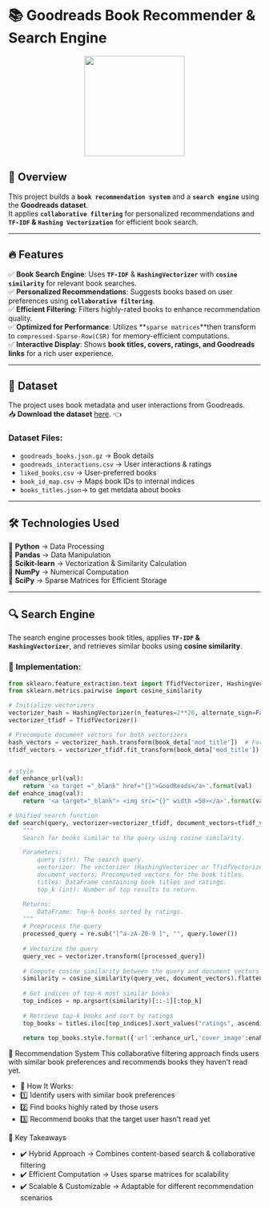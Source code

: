 # 📚 Goodreads Book Recommender & Search Engine  

<div align="center">
    <img src="https://upload.wikimedia.org/wikipedia/commons/1/1a/Goodreads_logo.svg" width="200">
</div>  

## 🚀 Overview  
This project builds a **`book recommendation system`** and a **`search engine`** using the **Goodreads dataset**.  
It applies **`collaborative filtering`** for personalized recommendations and **`TF-IDF` & `Hashing Vectorization`** for efficient book search.  

---

## 🔥 Features  
✅ **Book Search Engine**: Uses **`TF-IDF`** & **`HashingVectorizer`** with **`cosine similarity`** for relevant book searches.  
✅ **Personalized Recommendations**: Suggests books based on user preferences using **`collaborative filtering`**.  
✅ **Efficient Filtering**: Filters highly-rated books to enhance recommendation quality.  
✅ **Optimized for Performance**: Utilizes **`sparse matrices`**then transform to `compressed-Sparse-Row(CSR)` for memory-efficient computations.  
✅ **Interactive Display**: Shows **book titles, covers, ratings, and Goodreads links** for a rich user experience.  

---

## 📂 Dataset  
The project uses book metadata and user interactions from Goodreads.  
📥 **Download the dataset** [here](https://datarepo.eng.ucsd.edu/mcauley_group/gdrive/goodreads/). 👈

### Dataset Files:  
- `goodreads_books.json.gz` → Book details  
- `goodreads_interactions.csv` → User interactions & ratings  
- `liked_books.csv` → User-preferred books  
- `book_id_map.csv` → Maps book IDs to internal indices
- `books_titles.json`-> to get metdata about books  

---

## 🛠️ Technologies Used  
🔹 **Python** → Data Processing  
🔹 **Pandas** → Data Manipulation  
🔹 **Scikit-learn** → Vectorization & Similarity Calculation  
🔹 **NumPy** → Numerical Computation  
🔹 **SciPy** → Sparse Matrices for Efficient Storage  

---

## 🔍 Search Engine  
The search engine processes book titles, applies **`TF-IDF` & `HashingVectorizer`**, and retrieves similar books using **cosine similarity**.  

### 🔹 Implementation:  
```python
from sklearn.feature_extraction.text import TfidfVectorizer, HashingVectorizer
from sklearn.metrics.pairwise import cosine_similarity

# Initialize vectorizers
vectorizer_hash = HashingVectorizer(n_features=2**20, alternate_sign=False)
vectorizer_tfidf = TfidfVectorizer()

# Precompute document vectors for both vectorizers
hash_vectors = vectorizer_hash.transform(book_deta['mod_title'])  # For HashingVectorizer
tfidf_vectors = vectorizer_tfidf.fit_transform(book_deta['mod_title'])  # For TfidfVectorizer


# style 
def enhance_url(val):
    return '<a target ="_blank" href="{}">GoodReads</a>'.format(val)
def enahce_imag(val):
    return '<a target="_blank"> <img src="{}" width =50></a>'.format(val)

# Unified search function
def search(query, vectorizer=vectorizer_tfidf, document_vectors=tfidf_vectors, titles=book_deta, top_k=5):
    """
    Search for books similar to the query using cosine similarity.

    Parameters:
        query (str): The search query.
        vectorizer: The vectorizer (HashingVectorizer or TfidfVectorizer).
        document_vectors: Precomputed vectors for the book titles.
        titles: DataFrame containing book titles and ratings.
        top_k (int): Number of top results to return.

    Returns:
        DataFrame: Top-k books sorted by ratings.
    """
    # Preprocess the query
    processed_query = re.sub("[^a-zA-Z0-9 ]", "", query.lower())
    
    # Vectorize the query
    query_vec = vectorizer.transform([processed_query])
    
    # Compute cosine similarity between the query and document vectors
    similarity = cosine_similarity(query_vec, document_vectors).flatten()
    
    # Get indices of top-k most similar books
    top_indices = np.argsort(similarity)[::-1][:top_k]
    
    # Retrieve top-k books and sort by ratings
    top_books = titles.iloc[top_indices].sort_values("ratings", ascending=False)
    
    return top_books.style.format({'url':enhance_url,'cover_image':enahce_imag})
```
🤝 Recommendation System
This collaborative filtering approach finds users with similar book preferences and recommends books they haven't read yet.

- 🔹 How It Works:
- 1️⃣ Identify users with similar book preferences
- 2️⃣ Find books highly rated by those users
- 3️⃣ Recommend books that the target user hasn't read yet

🎯 Key Takeaways
- ✔️ Hybrid Approach → Combines content-based search & collaborative filtering
- ✔️ Efficient Computation → Uses sparse matrices for scalability
- ✔️ Scalable & Customizable → Adaptable for different recommendation scenarios
